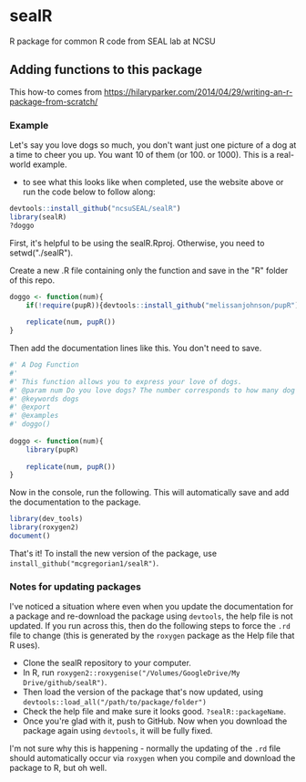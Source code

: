 # sealR
R package for common R code from SEAL lab at NCSU

## Adding functions to this package
This how-to comes from https://hilaryparker.com/2014/04/29/writing-an-r-package-from-scratch/

### Example
Let's say you love dogs so much, you don't want just one picture of a dog at a time to cheer you up. You want 10 of them (or 100. or 1000). This is a real-world example.
- to see what this looks like when completed, use the website above or run the code below to follow along:
```r
devtools::install_github("ncsuSEAL/sealR")
library(sealR)
?doggo
```

First, it's helpful to be using the sealR.Rproj. Otherwise, you need to setwd("./sealR").

Create a new .R file containing only the function and save in the "R" folder of this repo.
```r
doggo <- function(num){
    if(!require(pupR)){devtools::install_github("melissanjohnson/pupR"); library(pupR)}
    
    replicate(num, pupR())
}
```
Then add the documentation lines like this. You don't need to save.
```r
#' A Dog Function
#'
#' This function allows you to express your love of dogs.
#' @param num Do you love dogs? The number corresponds to how many dog pictures you would like to see to cheer you up.
#' @keywords dogs
#' @export
#' @examples
#' doggo()
 
doggo <- function(num){
    library(pupR)
    
    replicate(num, pupR())
}
```

Now in the console, run the following. This will automatically save and add the documentation to the package.
```r
library(dev_tools)
library(roxygen2)
document()
```

That's it! To install the new version of the package, use `install_github("mcgregorian1/sealR")`.

### Notes for updating packages
I've noticed a situation where even when you update the documentation for a package and re-download the package using `devtools`, the help file is not updated. If you run across this, then do the following steps to force the `.rd` file to change (this is generated by the `roxygen` package as the Help file that R uses).
- Clone the sealR repository to your computer.
- In R, run `roxygen2::roxygenise("/Volumes/GoogleDrive/My Drive/github/sealR")`.
- Then load the version of the package that's now updated, using `devtools::load_all("/path/to/package/folder")`
- Check the help file and make sure it looks good. `?sealR::packageName`.
- Once you're glad with it, push to GitHub. Now when you download the package again using `devtools`, it will be fully fixed.

I'm not sure why this is happening - normally the updating of the `.rd` file should automatically occur via `roxygen` when you compile and download the package to R, but oh well.
